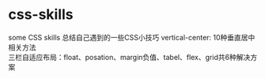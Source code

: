 # css-skills
some CSS skills
总结自己遇到的一些CSS小技巧
vertical-center: 10种垂直居中相关方法  
三栏自适应布局：float、posation、margin负值、tabel、flex、grid共6种解决方案
